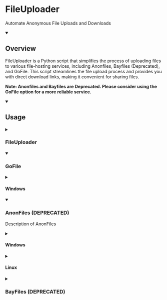 <!DOCTYPE html>
<html>
<head>
  <meta charset="UTF-8">
  <title>FileUploader</title>
  <link rel="stylesheet" href="https://cdn.jsdelivr.net/npm/bootstrap@5.3.0/dist/css/bootstrap.min.css">
  <style>
    

  </style>
</head>
<body>
  <h1>FileUploader</h1>

  <p>Automate Anonymous File Uploads and Downloads</p>

  <details open>
    <summary><h2>Overview</h2></summary>
    <p>FileUploader is a Python script that simplifies the process of uploading files to various file-hosting services, including Anonfiles, Bayfiles (Deprecated), and GoFile. This script streamlines the file upload process and provides you with direct download links, making it convenient for sharing files.</p>
    <p><strong>Note: Anonfiles and Bayfiles are Deprecated. Please consider using the GoFile option for a more reliable service.</strong></p>
  </details>

  <details open>
    <summary><h2>Usage</h2></summary>
    <details>
      <summary><h3>FileUploader</h3></summary>
      <details>
        <summary><h4>Windows</h4></summary>
        <h4>Installation</h4>
        <p>You can install by executing <code>fileuploader_setup.exe</code> and follow the steps.</p>
        <h4>Usage</h4>
        <p><strong>Python File</strong></p>
        <pre><code>python3 fileUploader.py</code></pre>
        <p><strong>Exe File</strong></p>
        <pre><code>start fileUploader.exe</code></pre>
        <p><strong>Right Click to File</strong></p>
        <img src="imagen-de-asdasdadas-en-contexto-de-menu-de-archivo" alt="Right Click to File">
      </details>
      <details>
        <summary><h4>Linux</h4></summary>
        <h4>Installation</h4>
        <p>You can install by executing <code>fileuploader_setup.sh</code>.</p>
        <h4>Permissions</h4>
        <p><strong>Python File</strong></p>
        <pre><code>chmod +x fileUploader.py</code></pre>
        <p><strong>Binary File</strong></p>
        <pre><code>chmod +x fileUploader</code></pre>
        <h4>Usage</h4>
        <p><strong>Python File</strong></p>
        <pre><code>python3 fileUploader.py</code></pre>
        <p><strong>Binary File</strong></p>
        <pre><code>./fileUploader</code></pre>
      </details>
    </details>
  </details>

  <details open>
    <summary><h3>GoFile</h3></summary>
    <details>
      <summary><h4>Windows</h4></summary>
      <h4>Installation</h4>
      <p>You can install by executing <code>gofile_setup.exe</code> and follow the steps.</p>
      <details>
        <summary><h4>Usage</h4></summary>
        <p>Run the program from the command line with the following options:</p>
        <h4>Options:</h4>
        <ul>
          <li><code>-v</code>, <code>--verbose</code>: Enable verbose mode to display detailed information during execution.</li>
          <li><code>-d, --download-url &lt;url&gt;</code>: Download a file by providing the URL.</li>
          <li><code>-s, --download &lt;server&gt; &lt;fileId&gt; &lt;fileName&gt;</code>: Download a file by specifying the server, fileId, and fileName.</li>
          <li><code>-u, --upload &lt;filepath&gt;</code>: Upload a file from a local path.</li>
          <li><code>--json</code>: Return data in JSON format.</li>
          <li><code>--xml</code>: Return data in XML format.</li>
          <li><code>--plaintext</code>: Return data in plain text format.</li>
          <li><code>-o, --output &lt;output-file&gt;</code>: Save the processed data to a file with the specified name.</li>
        </ul>
        <h4>Examples:</h4>
        <p>Upload a file:</p>
        <pre><code>python gofile.py -u file.txt</code></pre>
        <p>Download a file by URL:</p>
        <pre><code>python gofile.py -d https://store5.gofile.io/download/fcd000f4-73d1-4966-8c56-20496efd150a/text.txt</code></pre>
        <p>Download a file by server, fileId, and fileName:</p>
        <pre><code>python gofile.py -s store5 fcd000f4-73d1-4966-8c56-20496efd150a file.txt</code></pre>
        <h3>Output Format</h3>
        <p>The program can return data in JSON, XML, or plain text format. If no format is specified, it defaults to plain text format.</p>
        <h4>XML</h4>
        <pre><code><?xml version="1.0" encoding="UTF-8" ?>
<uploadedFile>
  <status>ok</status>
  <data>
    <guestToken>uT0xLP89WVxbjMQVM1iDh5nC5b0ANORa</guestToken>
    <downloadPage>https://gofile.io/d/5Zisuc</downloadPage>
    <c0de>5Zisuc</c0de>
    <parentFolder>10ea022d-a43a-4faf-bcae-2889c7a48e8a</parentFolder>
    <fileId>fcd000f4-73d1-4966-8c56-20496efd150a</fileId>
    <fileName>text.txt</fileName>
    <md5>89da2808465ff4b8a18e192ba873c458</md5>
    <server>store11</server>
  </data>
</uploadedFile></code></pre>
        <h4>JSON</h4>
        <pre><code>{
  "status": "ok",
  "data": {
    "guestToken": "UJlzsi3EdfdUmr5SlimWPKZn7x8ifJM5",
    "downloadPage": "https://gofile.io/d/BPWAu8",
    "code": "BPWAu8",
    "parentFolder": "ab6f7927-5c19-4ab9-a83a-e4ae3db095e2",
    "fileId": "6cc4e899-92bc-4b3a-af13-442254b9c105",
    "fileName": "text.txt",
    "md5": "89da2808465ff4b8a18e192ba873c458",
    "server": "store8"
  }
}</code></pre>
        <h4>PLAINTEXT</h4>
        <pre><code>status          : ok
data :
    guestToken      : OUWgISULaTNl42Tr5tc8UIiI1Zl8iwY8
    downloadPage    : https://gofile.io/d/TEza0q
    code            : TEza0q
    parentFolder    : a1d87e71-f2c0-43e2-974d-a24e8d587bc6
    fileId          : 0ec70f4d-4ae6-4449-8674-91af5909fb42
    fileName        : text.txt
    md5             : 89da2808465ff4b8a18e192ba873c458
    server          : store8</code></pre>
      </details>
    </details>
  </details>
  <details open>
    <summary><h3>AnonFiles (DEPRECATED)</h3></summary>
    <p>Description of AnonFiles</p>
    <details>
      <summary><h4>Windows</h4></summary>
      <h4>Installation</h4>
      <p>You can install by executing <code>anonfiles_setup.exe</code> and follow the steps.</p>
      <details>
        <summary><h4>Usage</h4></summary>
        <p><strong>Python File</strong></p>
        <pre><code>python3 anonFiles.py</code></pre>
        <p><strong>Exe File</strong></p>
        <pre><code>start anonFiles.exe</code></pre>
        <p><strong>Right Click to File</strong></p>
        <img src="imagen-de-asdasdadas-in-the-context-of-the-file-menu" alt="Right Click to File">
      </details>
    </details>
    <details>
      <summary><h4>Linux</h4></summary>
      <h4>Installation</h4>
      <p>You can install by executing <code>anonfiles_setup.sh</code>.</p>
      <details>
        <summary><h4>Permissions</h4></summary>
        <p><strong>Python File</strong></p>
        <pre><code>chmod +x anonFiles.py</code></pre>
        <p><strong>Binary File</strong></p>
        <pre><code>chmod +x anonFiles</code></pre>
      </details>
      <details>
        <summary><h4>Usage</h4></summary>
        <p><strong>Python File</strong></p>
        <pre><code>python3 anonFiles.py</code></pre>
        <p><strong>Binary File</strong></p>
        <pre><code>./anonFiles</code></pre>
      </details>
    </details>
  </details>
  <details>
    <summary><h3>BayFiles (DEPRECATED)</h3></summary>
    <p>Description of BayFiles</p>
    <details>
      <summary><h4>Windows</h4></summary>
      <h4>Installation</h4>
      <p>You can install by executing <code>bayfiles_setup.exe</code> and follow the steps.</p>
      <details>
        <summary><h4>Usage</h4></summary>
        <p><strong>Python File</strong></p>
        <pre><code>python3 bayfiles.py</code></pre>
        <p><strong>Exe File</strong></p>
        <pre><code>start bayfiles.exe</code></pre>
        <p><strong>Right Click to File</strong></p>
        <img src="imagen-de-asdasdadas-in-the-context-of-the-file-menu" alt="Right Click to File">
      </details>
    </details>
    <details>
      <summary><h4>Linux</h4></summary>
      <h4>Installation</h4>
      <p>You can install by executing <code>bayfiles_setup.sh</code>.</p>
      <details>
        <summary><h4>Permissions</h4></summary>
        <p><strong>Python File</strong></p>
        <pre><code>chmod +x bayfiles.py</code></pre>
        <p><strong>Binary File</strong></p>
        <pre><code>chmod +x bayfiles</code></pre>
      </details>
      <details>
        <summary><h4>Usage</h4></summary>
        <p><strong>Python File</strong></p>
        <pre><code>python3 bayfiles.py</code></pre>
        <p><strong>Binary File</strong></p>
        <pre><code>./bayfiles</code></pre>
      </details>
    </details>
  </details>
</body>
</html>

